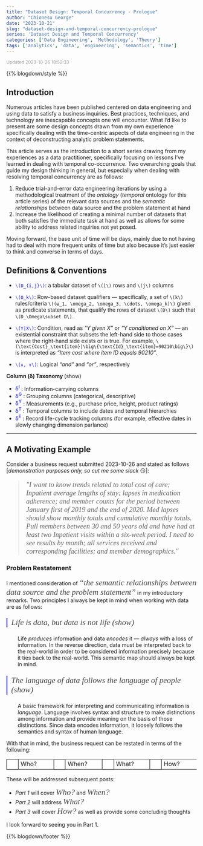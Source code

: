 ```yaml
---
title: "Dataset Design: Temporal Concurrency - Prologue"
author: "Chionesu George"
date: "2023-10-21"
slug: "dataset-design-and-temporal-concurrency-prologue"
series: 'Dataset Design and Temporal Concurrency'
categories: ['Data Engineering', 'Methodology', 'Theory']
tags: ['analytics', 'data', 'engineering', 'semantics', 'time']
---
```


<span style="font-size:smaller; text-decoration:italic; color:#999999; ">Updated 2023-10-26 18:52:33</span>

<script src="https://ajax.googleapis.com/ajax/libs/jquery/3.7.1/jquery.min.js"></script>
<script src="markdown.js"></script>
<style>
#problemStatement { color: #666666; font-family:Georgia; font-size:14pt; }
.def_sym {font-weight:bold; color:#5555DD; } 
.speech {color: #444444; font-family:Georgia; font-style: italic;font-size:16pt;  }
[id^='Math'] {font-size: 14pt; }
body {background-image: url(multicolored_lights.jpg); background-size: 2048px 300px; background-repeat: no-repeat; }
</style>

{{% blogdown/style %}}

## Introduction

Numerous articles have been published centered on data engineering and using data to satisfy a business inquiries. Best practices, techniques, and technology are inescapable concepts one will encounter. What I’d like to present are some design concepts drawn from my own experience specifically dealing with the time-centric aspects of data engineering in the context of deconstructing analytic problem statements.

This article serves as the introduction to a short series drawing from my experiences as a data practitioner, specifically focusing on lessons I’ve learned in dealing with temporal co-occurrence. Two overarching goals that guide my design thinking in general, but especially when dealing with resolving temporal concurrency are as follows:

1.  Reduce trial-and-error data engineering iterations by using a methodological treatment of the *ontology* (*temporal* ontology for this article series) of the relevant data sources and the *semantic relationships* between data source and the problem statement at hand
2.  Increase the likelihood of creating a minimal number of datasets that both satisfies the immediate task at hand as well as allows for some ability to address related inquiries not yet posed.

Moving forward, the base unit of time will be days, mainly due to not having had to deal with more frequent units of time but also because it’s just easier to think and converse in terms of days.

## Definitions & Conventions

- <span class="def_sym">`\(D_{i,j}\)`</span>: a tabular dataset of `\(i\)` rows and `\(j\)` columns

- <span class="def_sym">`\(Ω_k\)`</span>: Row-based dataset qualifiers — specifically, a set of `\(k\)` rules/criteria `\((ω_1, \omega_2, \omega_3, \cdots, \omega_k)\)` given as predicate statements, that qualify the rows of dataset `\(D\)` such that `\(D_\Omega\subset D\)`.

- <span class="def_sym">`\(Y|X\)`</span>: Condition, read as *“Y given X”* or *“Y conditioned on X”* — an existential constraint that subsets the left-hand side to those cases where the right-hand side exists or is true. For example, `\(\text{Cost}_\text{item}|\big\{\text{Id}_\text{item}=90210\big\}\)` is interpreted as *“Item cost where item ID equals 90210”*.

- <span class="def_sym">`\(∧, ∨\)`</span>: Logical *“and”* and *“or”*, respectively

<p>
<b>Column (&delta;) Taxonomy </b>
<span role="toggle" context="definition" toggleGroup="0" class="">
&#10;<hint toggleGroup="0">(show)</hint>
</span>
</p>
<p>
<ul toggleGroup="0" context="definition">
<li>
<span class="def_sym">&delta;<sup>I</sup></span>
: Information-carrying columns
</li>
<li>
<span class="def_sym">&delta;<sup>G</sup></span>
: Grouping columns (categorical, descriptive)
</li>
<li>
<span class="def_sym">&delta;<sup>Y</sup></span>
: Measurements (e.g., purchase price, height, product ratings)
</li>
<li>
<span class="def_sym">&delta;<sup>T</sup></span>
: Temporal columns to include dates and temporal hierarchies
</li>
<li>
<span class="def_sym">&delta;<sup>E</sup></span>
: Record life-cycle tracking columns (for example, effective dates in slowly changing dimension parlance)
</li>
</ul>
</p>
<hr style="width:100%; "/>

## A Motivating Example

Consider a business request submitted 2023-10-26 and stated as follows \[*demonstration purposes only, so cut me some slack* 😏\]:

<blockquote id="problemStatement" class="speech">"I want to know trends related to total cost of care; Inpatient average lengths of stay; lapses in medication adherence; and member counts for the period between January first of 2019 and the end of 2020. Med lapses should show monthly totals and cumulative monthly totals. Pull members between 30 and 50 years old and have had at least two Inpatient visits within a six-week period. I need to see results by month; all services received and corresponding facilities; and member demographics."</blockquote>

### Problem Restatement

I mentioned consideration of <span class="speech">“the *semantic relationships* between data source and the problem statement”</span> in my introductory remarks. Two principles I always be kept in mind when working with data are as follows:

<blockquote class="speech" style="border-left: solid 3px #6666CC; padding-left: 10px; margin-left: 0px; ">
<span role="toggle" context="problemStatement" toggleGroup="1" class="">
Life is data, but data is not life  
<hint toggleGroup="1">(show)</hint>
</span>
</blockquote>
<p style="margin-left:30px; " context="problemStatement" toggleGroup="1">Life <i>produces</i> information and data <i>encodes</i> it &mdash; <i>always</i> with a loss of information. In the reverse direction, data must be interpreted back to the real-world in order to be considered information precisely because it ties back to the real-world. This semantic map should always be kept in mind.</p>
<blockquote class="speech" style="border-left: solid 3px #6666CC; padding-left: 10px; margin-left: 0px; ">
<span role="toggle" context="problemStatement" toggleGroup="2" class="">
The language of data follows the language of people  
<hint toggleGroup="2">(show)</hint>
</span>
</blockquote>
<p style="margin-left:30px; " context="problemStatement" toggleGroup="2">A basic framework for interpreting and communicating information is <i>language</i>. Language involves syntax and structure to make distinctions among information and provide meaning on the basis of those distinctions.  Since data encodes information, it loosely follows the semantics and syntax of human language.</p>

With that in mind, the business request can be restated in terms of the following:

<table>
<tr>
<td style="background-color:#FFFFFF; width:20px; height:20px; border:outset #999999 2px; "></td>
<td style="width:100px; padding-left:5px; align:right">Who?</td>
<td style="background-color:#FFFFFF; width:20px; height:20px; border:outset #999999 2px; "></td>
<td style="width:100px; padding-left:5px; align:right">When?</td>
<td style="background-color:#FFFFFF; width:20px; height:20px; border:outset #999999 2px; "></td>
<td style="width:100px; padding-left:5px; align:right">What?</td>
<td style="background-color:#FFFFFF; width:20px; height:20px; border:outset #999999 2px; "></td>
<td style="width:100px; padding-left:5px; align:right">How?</td>
</tr>
</table>

These will be addressed subsequent posts:

- *Part 1* will cover <span class="speech">Who?</span> and <span class="speech">When?</span>
- *Part 2* will address <span class="speech">What?</span>
- *Part 3* will cover <span class="speech">How?</span> as well as provide some concluding thoughts

I look forward to seeing you in Part 1.

{{% blogdown/footer %}}
